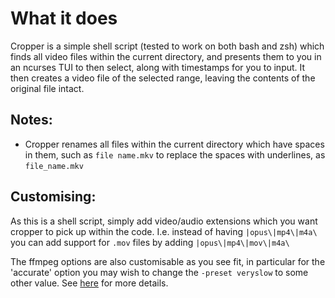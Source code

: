# What it does
Cropper is a simple shell script (tested to work on both bash and zsh) which finds all video files within the current directory, and presents them to you in an ncurses TUI to then select, along with timestamps for you to input. It then creates a video file of the selected range, leaving the contents of the original file intact.

## Notes:
* Cropper renames all files within the current directory which have spaces in them, such as `file name.mkv` to replace the spaces with underlines, as `file_name.mkv`

## Customising:
As this is a shell script, simply add video/audio extensions which you want cropper to pick up within the code. I.e. instead of having `|opus\|mp4\|m4a\` you can add support for `.mov` files by adding `|opus\|mp4\|mov\|m4a\`

The ffmpeg options are also customisable as you see fit, in particular for the 'accurate' option you may wish to change the `-preset veryslow` to some other value. See [here](https://trac.ffmpeg.org/wiki/Encode/H.264) for more details.
